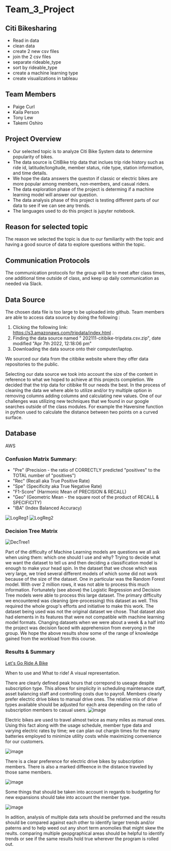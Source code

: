 # Team_3_Project
## Citi Bikesharing 

* Read in data
* clean data
* create 2 new csv files 
* join the 2 csv files
* separate rideable_type
* sort by rideable_type
* create a machine learning type
* create visualizations in tableau


## Team Members
* Paige Curl
* Kaila Person
* Tony Lew
* Takemi Oshiro

## Project Overview
- Our selected topic is to analyze Citi Bike System data to determine popularity of bikes. 
- The data source is CitiBike trip data that inclues trip ride history such as ride id, latitude/longitude, member status, ride type, station information, and time details. 
- We hope the data answers the queston if classic or electric bikes are more popular among members, non-members, and casual riders.
- The data exploration phase of the project is determing if a machine learning model will answer our question. 
- The data analysis phase of this project is testing different parts of our data to see if we can see any trends.
- The languages used to do this project is jupyter notebook.

## Reason for selected topic

The reason we selected the topic is due to our familiarity with the topic and having a good source of data to explore questions within the topic.

## Communication Protocols 
The communication protocols for the group will be to meet after class times, one additional time outside of class, and keep up daily communication as needed via Slack.

## Data Source 

The chosen data file is too large to be uploaded into github. Team members are able to access data source by doing the following :
1. Clicking the following link: https://s3.amazonaws.com/tripdata/index.html .
2. Finding the data source named " 202111-citibike-tripdata.csv.zip", date modified "Apr 7th 2022, 12:18:06 pm" 
3. Downloading the data source onto their computer/laptop.

We sourced our data from the citibike website where they offer data repositories to the public.

Selecting our data source we took into account the size of the content in reference to what we hoped to achieve at this projects completion. We decided that the trip data for citibike fit our needs the best. 
In the process of cleaning the data we where able to utilize and/or try multiple option in removing columns adding columns and calculating new values. One of our challenges was utilizing new techniques that we found in our google searches outside of the class modules. For example the Haversine function in python used to calculate the distance between two points on a curved surface.

## Database
AWS

### Confusion Matrix Summary:
* "Pre" (Precision - the ratio of CORRECTLY predicted "positives" to the TOTAL number of "positives")
* "Rec" (Recall aka True Positive Rate)
* "Spe" (Specificity aka True Negative Rate)
* "F1-Score" (Harmonic Mean of PRECISION & RECALL)
* "Geo" (Geometric Mean - the square root of the product of RECALL & SPECIFICITY)
* "IBA" (Index Balanced Accuracy)

![LogReg1](https://user-images.githubusercontent.com/99851509/184422908-678fdbcc-7c3c-4ad3-85f5-46814167f940.png)
![LogReg2](https://user-images.githubusercontent.com/99851509/184422965-32514464-56b4-4917-8f68-9f2c0063e01e.png)

### Decision Tree Matrix 
![DecTree1](https://user-images.githubusercontent.com/99851509/184423079-a97b5a2f-0ea0-4bcc-9149-ef5ba89074e2.png)

Part of the difficulty of Machine Learning models are questions we all ask when using them: which one should I use and why?  Trying to decide what we want the dataset to tell us and then deciding a classification model is enough to make your head spin.  In the dataset that we chose which was very large, we tried several different models of which some did not work because of the size of the dataset.  One in particular was the Random Forest model.  With over 2 million rows, it was not able to process this much information.  Fortunately (see above) the Logistic Regression and Decision Tree models were able to process this large dataset.
The primary difficulty we encountered was cleaning (pre-processing) this dataset as well.  This required the whole group's efforts and initiative to make this work.  The dataset being used was not the original dataset we chose.  That dataset also had elements in its features that were not compatible with machine learning model formats.  Changing datasets when we were about a week & a half into the project was decision faced with apprehension from everyong in the group.  We hope the above results show some of the range of knowledge gained from the workload from this course.

### Results & Summary
[Let's Go Ride A Bike](https://public.tableau.com/shared/QWTX7HCJH?:display_count=n&:origin=viz_share_link)

When to use and What to ride! A visual representation.

There are clearly defined peak hours that correpond to useage despite subscription type. This allows for simplicity in scheduling maintenance staff, asset balancing staff and controlling costs due to payroll. 
Members clearly prefer electric drive bikes to manual drive ones. The relative mix of drive types available should be adjusted for each area depending on the ratio of subscription members to casual users.
![image](https://user-images.githubusercontent.com/101307058/184520575-252f3666-839b-454d-9d78-975194c81649.png)

Electric bikes are used to travel almost twice as many miles as manual ones. Using this fact along with the usage schedule, member type data and varying electric rates by time; we can plan out chargin times for the many batteries employed to minimize utility costs while maximizing convenience for our customers.

![image](https://user-images.githubusercontent.com/101307058/184520582-56915bcf-1687-4aef-99e8-465e57fafa78.png)

There is a clear preference for electric drive bikes by subscription members. There is also a marked diffeence in the distance traveled by those same members.

![image](https://user-images.githubusercontent.com/101307058/184785006-7a934d18-96cf-48f1-8166-a0f052b84a66.png)

Some things that should be taken into account in regards to budgeting for new expansions should take into account the member type.

![image](https://user-images.githubusercontent.com/101307058/184785032-bdb043ef-5ec5-4f70-a8dd-763fcd470aa2.png)

In adition, analysis of multiple data sets should be preformed and the results should be compared against each other to identify larger trends and/or paterns and to help weed out any short term anomolies that might skew the reults. comparing multiple geopgraphical areas should be helpful to identify trends or see if the same results hold true wherever the program is rolled out.
